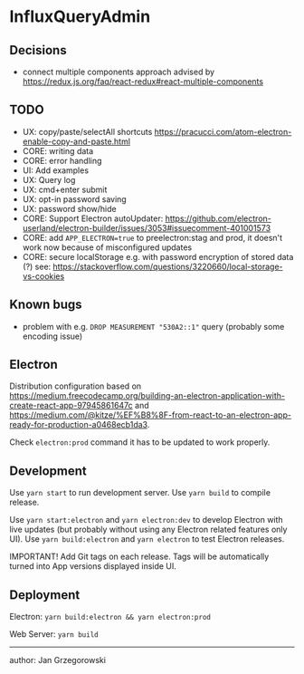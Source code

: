 # InfluxQueryAdmin

## Decisions

- connect multiple components approach advised by https://redux.js.org/faq/react-redux#react-multiple-components

## TODO

- UX: copy/paste/selectAll shortcuts https://pracucci.com/atom-electron-enable-copy-and-paste.html
- CORE: writing data
- CORE: error handling
- UI: Add examples
- UX: Query log
- UX: cmd+enter submit
- UX: opt-in password saving
- UX: password show/hide
- CORE: Support Electron autoUpdater: https://github.com/electron-userland/electron-builder/issues/3053#issuecomment-401001573
- CORE: add `APP_ELECTRON=true` to preelectron:stag and prod, it doesn't work now because of misconfigured updates
- CORE: secure localStorage e.g. with password encryption of stored data (?) see: https://stackoverflow.com/questions/3220660/local-storage-vs-cookies

## Known bugs

- problem with e.g. `DROP MEASUREMENT "530A2::1"` query (probably some encoding issue)

## Electron

Distribution configuration based on https://medium.freecodecamp.org/building-an-electron-application-with-create-react-app-97945861647c and https://medium.com/@kitze/%EF%B8%8F-from-react-to-an-electron-app-ready-for-production-a0468ecb1da3.

Check `electron:prod` command it has to be updated to work properly.

## Development

Use `yarn start` to run development server.
Use `yarn build` to compile release.

Use `yarn start:electron` and `yarn electron:dev` to develop Electron with live updates (but probably without using any Electron related features only UI).
Use `yarn build:electron` and `yarn electron` to test Electron releases.

IMPORTANT! Add Git tags on each release. Tags will be automatically turned into App versions displayed inside UI.

## Deployment

Electron: `yarn build:electron && yarn electron:prod`

Web Server: `yarn build`

---
author: Jan Grzegorowski
